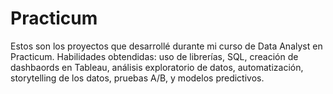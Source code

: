 # Practicum
Estos son los proyectos que desarrollé durante mi curso de Data Analyst en Practicum.
Habilidades obtendidas: uso de librerías, SQL, creación de dashbaords en Tableau, análisis exploratorio de datos, automatización, storytelling de los datos, pruebas A/B, y modelos predictivos.
